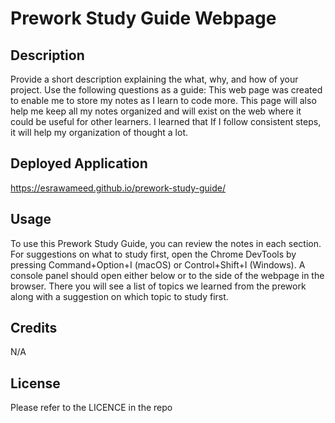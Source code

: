 # Prework Study Guide Webpage
## Description

Provide a short description explaining the what, why, and how of your project. Use the following questions as a guide:
This web page was created to enable me to store my notes as I learn to code more. This page will also help me keep all my notes organized and will exist on the web where it could be useful for other learners. I learned that If I follow consistent steps, it will help my organization of thought a lot.


## Deployed Application
https://esrawameed.github.io/prework-study-guide/

## Usage

To use this Prework Study Guide, you can review the notes in each section. For suggestions on what to study first, open the Chrome DevTools by pressing Command+Option+I (macOS) or Control+Shift+I (Windows). A console panel should open either below or to the side of the webpage in the browser. There you will see a list of topics we learned from the prework along with a suggestion on which topic to study first.


## Credits

N/A

## License

Please refer to the LICENCE in the repo




